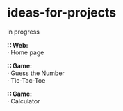 # ideas-for-projects
in progress

<!-- https://en.wikipedia.org/wiki/English_alphabet#
To know where to insert:
A a B b C c D d E e F f G g H h I i J j K k L l M m N n O o P p Q q R r S s T t U u V v W w X x Y y Z z
2 space - <br>
-->

<strong>∷ Web:</strong>  
· Home page  


<strong>∷ Game:</strong>  
· Guess the Number  
· Tic-Tac-Toe  


<strong>∷ Game:</strong>  
· Calculator  

<!-- https://en.wikipedia.org/wiki/English_alphabet#
To know where to insert:
A a B b C c D d E e F f G g H h I i J j K k L l M m N n O o P p Q q R r S s T t U u V v W w X x Y y Z z
-->
